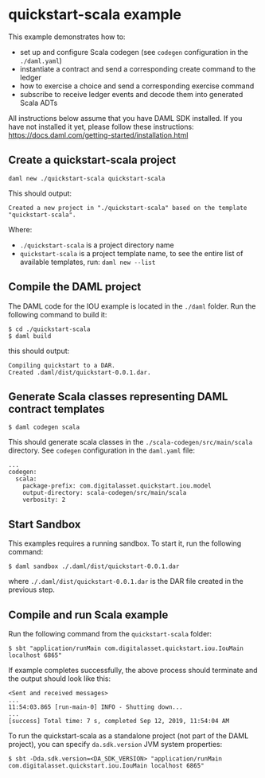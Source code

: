 # quickstart-scala example

This example demonstrates how to:
- set up and configure Scala codegen (see `codegen` configuration in the `./daml.yaml`)
- instantiate a contract and send a corresponding create command to the ledger
- how to exercise a choice and send a corresponding exercise command
- subscribe to receive ledger events and decode them into generated Scala ADTs

All instructions below assume that you have DAML SDK installed. If you have not installed it yet, please follow these instructions: https://docs.daml.com/getting-started/installation.html

## Create a quickstart-scala project
```
daml new ./quickstart-scala quickstart-scala
```
This should output:
```
Created a new project in "./quickstart-scala" based on the template "quickstart-scala".
```
Where:
- `./quickstart-scala` is a project directory name
- `quickstart-scala` is a project template name, to see the entire list of available templates, run: `daml new --list`

## Compile the DAML project
The DAML code for the IOU example is located in the `./daml` folder. Run the following command to build it:
```
$ cd ./quickstart-scala
$ daml build
```
this should output:
```
Compiling quickstart to a DAR.
Created .daml/dist/quickstart-0.0.1.dar.
```

## Generate Scala classes representing DAML contract templates
```
$ daml codegen scala
```
This should generate scala classes in the `./scala-codegen/src/main/scala` directory. See `codegen` configuration in the `daml.yaml` file:
```
...
codegen:
  scala:
    package-prefix: com.digitalasset.quickstart.iou.model
    output-directory: scala-codegen/src/main/scala
    verbosity: 2
```

## Start Sandbox
This examples requires a running sandbox. To start it, run the following command:
```
$ daml sandbox ./.daml/dist/quickstart-0.0.1.dar
```
where `./.daml/dist/quickstart-0.0.1.dar` is the DAR file created in the previous step.

## Compile and run Scala example
Run the following command from the `quickstart-scala` folder:
```
$ sbt "application/runMain com.digitalasset.quickstart.iou.IouMain localhost 6865"
```
If example completes successfully, the above process should terminate and the output should look like this:
```
<Sent and received messages>
...
11:54:03.865 [run-main-0] INFO - Shutting down...
...
[success] Total time: 7 s, completed Sep 12, 2019, 11:54:04 AM
```

To run the quickstart-scala as a standalone project (not part of the DAML project), you can specify `da.sdk.version` JVM system properties:
```
$ sbt -Dda.sdk.version=<DA_SDK_VERSION> "application/runMain com.digitalasset.quickstart.iou.IouMain localhost 6865"
```
